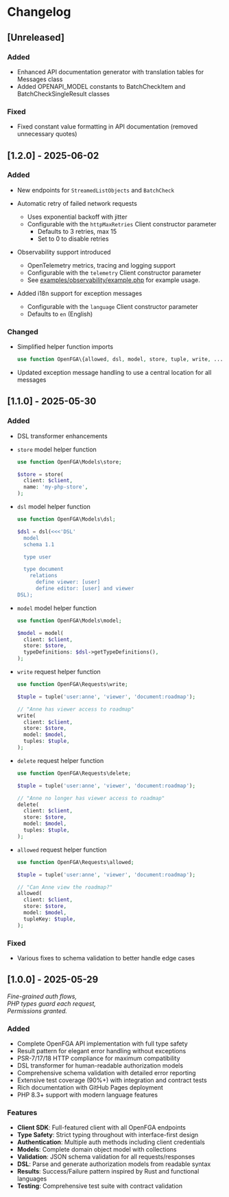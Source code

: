 # Changelog

## [Unreleased]

### Added

- Enhanced API documentation generator with translation tables for Messages class
- Added OPENAPI_MODEL constants to BatchCheckItem and BatchCheckSingleResult classes

### Fixed

- Fixed constant value formatting in API documentation (removed unnecessary quotes)

## [1.2.0] - 2025-06-02

### Added

- New endpoints for `StreamedListObjects` and `BatchCheck`

- Automatic retry of failed network requests

  - Uses exponential backoff with jitter
  - Configurable with the `httpMaxRetries` Client constructor parameter
    - Defaults to 3 retries, max 15
    - Set to 0 to disable retries

- Observability support introduced

  - OpenTelemetry metrics, tracing and logging support
  - Configurable with the `telemetry` Client constructor parameter
  - See [examples/observability/example.php](examples/observability/example.php) for example usage.

- Added i18n support for exception messages

  - Configurable with the `language` Client constructor parameter
  - Defaults to `en` (English)

### Changed

- Simplified helper function imports

  ```php
  use function OpenFGA\{allowed, dsl, model, store, tuple, write, ...};
  ```

- Updated exception message handling to use a central location for all messages

## [1.1.0] - 2025-05-30

### Added

- DSL transformer enhancements
- `store` model helper function

  ```php
  use function OpenFGA\Models\store;

  $store = store(
    client: $client,
    name: 'my-php-store',
  );
  ```

- `dsl` model helper function

  ```php
  use function OpenFGA\Models\dsl;

  $dsl = dsl(<<<'DSL'
    model
    schema 1.1

    type user

    type document
      relations
        define viewer: [user]
        define editor: [user] and viewer
  DSL);
  ```

- `model` model helper function

  ```php
  use function OpenFGA\Models\model;

  $model = model(
    client: $client,
    store: $store,
    typeDefinitions: $dsl->getTypeDefinitions(),
  );
  ```

- `write` request helper function

  ```php
  use function OpenFGA\Requests\write;

  $tuple = tuple('user:anne', 'viewer', 'document:roadmap');

  // "Anne has viewer access to roadmap"
  write(
    client: $client,
    store: $store,
    model: $model,
    tuples: $tuple,
  );
  ```

- `delete` request helper function

  ```php
  use function OpenFGA\Requests\delete;

  $tuple = tuple('user:anne', 'viewer', 'document:roadmap');

  // "Anne no longer has viewer access to roadmap"
  delete(
    client: $client,
    store: $store,
    model: $model,
    tuples: $tuple,
  );
  ```

- `allowed` request helper function

  ```php
  use function OpenFGA\Requests\allowed;

  $tuple = tuple('user:anne', 'viewer', 'document:roadmap');

  // "Can Anne view the roadmap?"
  allowed(
    client: $client,
    store: $store,
    model: $model,
    tupleKey: $tuple,
  );
  ```

### Fixed

- Various fixes to schema validation to better handle edge cases

## [1.0.0] - 2025-05-29

<i>Fine-grained auth flows,<br />
PHP types guard each request,<br />
Permissions granted.</i>

### Added

- Complete OpenFGA API implementation with full type safety
- Result pattern for elegant error handling without exceptions
- PSR-7/17/18 HTTP compliance for maximum compatibility
- DSL transformer for human-readable authorization models
- Comprehensive schema validation with detailed error reporting
- Extensive test coverage (90%+) with integration and contract tests
- Rich documentation with GitHub Pages deployment
- PHP 8.3+ support with modern language features

### Features

- **Client SDK**: Full-featured client with all OpenFGA endpoints
- **Type Safety**: Strict typing throughout with interface-first design
- **Authentication**: Multiple auth methods including client credentials
- **Models**: Complete domain object model with collections
- **Validation**: JSON schema validation for all requests/responses
- **DSL**: Parse and generate authorization models from readable syntax
- **Results**: Success/Failure pattern inspired by Rust and functional languages
- **Testing**: Comprehensive test suite with contract validation
